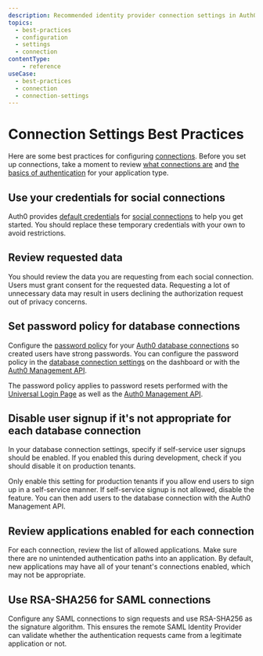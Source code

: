```yaml
---
description: Recommended identity provider connection settings in Auth0.
topics:
  - best-practices
  - configuration
  - settings
  - connection
contentType:
    - reference
useCase:
  - best-practices
  - connection
  - connection-settings
---
```


# Connection Settings Best Practices

Here are some best practices for configuring [connections](/connections). Before you set up connections, take a moment to review [what connections are](/applications/connections) and [the basics of authentication](/application-auth) for your application type.

## Use your credentials for social connections

Auth0 provides [default credentials](/connections/social/devkeys) for [social connections](/identityproviders#social) to help you get started. You should replace these temporary credentials with your own to avoid restrictions.

## Review requested data

You should review the data you are requesting from each social connection. Users must grant consent for the requested data. Requesting a lot of unnecessary data may result in users declining the authorization request out of privacy concerns.

## Set password policy for database connections

Configure the [password policy](/connections/database/password-strength) for your [Auth0 database connections](/connections/database) so created users have strong passwords. You can configure the password policy in the [database connection settings](${manage_url}/#/connections/database/) on the dashboard or with the [Auth0 Management API](/api/management/v2/#!/Connections/patch_connections_by_id).

The password policy applies to password resets performed with the [Universal Login Page](/hosted-pages/login) as well as the [Auth0 Management API](/api/management/v2/).

## Disable user signup if it's not appropriate for each database connection

In your database connection settings, specify if self-service user signups should be enabled. If you enabled this during development, check if you should disable it on production tenants.

Only enable this setting for production tenants if you allow end users to sign up in a self-service manner. If self-service signup is not allowed, disable the feature. You can then add users to the database connection with the Auth0 Management API.

## Review applications enabled for each connection

For each connection, review the list of allowed applications. Make sure there are no unintended authentication paths into an application. By default, new applications may have all of your tenant's connections enabled, which may not be appropriate.

## Use RSA-SHA256 for SAML connections

Configure any SAML connections to sign requests and use RSA-SHA256 as the signature algorithm. This ensures the remote SAML Identity Provider can validate whether the authentication requests came from a legitimate application or not.

